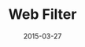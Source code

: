 ---
id: web_filter
layout: spotlight
collection: spotlight
published: false

date: 2015-03-27
article:
  written_on: 2015-03-27
  updated_on: 2015-03-27
authors:
  - pbakaus

tags: 
- utility
- camera
scores:
  pagespeed:
      speed: 86
      ux: 100
  webpagetest:
      value: 2423
      result: http://www.webpagetest.org/result/150327_CF_H1X/

title: "Web Filter"
link: http://exp.bartekdrozdz.com/app/webfilter/
developer: Bartek Drozdz


introduction: Fast, quick and dirty camera filters.
pros: |
  A rather awesome web based camera app that lets you apply filters in real time.  It automatically saves the image to your local device, which means it usually gets synchronized to your cloud storage provider of choice (i.e. G+), making it trivial to share the autcome.
cons: |
  The app can be installed to the home screen but at least on Android, the user is asked for permission to use the camera every time the app launches. That's obviously not an issue on the developer side but on Chrome/Android, and a memo to ourselves to fix.

related:
-
    title: "Add To Home Screen"
    href: fundamentals/device-access/stickyness/
    section:
      id: stickyness
      title: "Add To Home Screen"
      href: fundamentals/device-access/stickyness/
---
